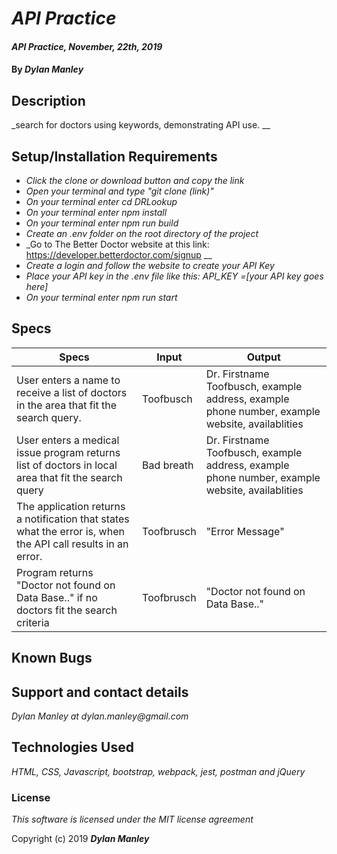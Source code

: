 # _API Practice_

#### _API Practice, November, 22th, 2019_

#### By _**Dylan Manley**_

## Description
_search for doctors using keywords, demonstrating API use.
__

## Setup/Installation Requirements

* _Click the clone or download button and copy the link_
* _Open your terminal and type "git clone (link)"_
* _On your terminal enter cd DRLookup_
* _On your terminal enter npm install_
* _On your terminal enter npm run build_
* _Create an .env folder on the root directory of the project_
* _Go to The Better Doctor website at this link: https://developer.betterdoctor.com/signup __
* _Create a login and follow the website to create your API Key_
* _Place your API key in the .env file like this: API_KEY =[your API key goes here]_   
* _On your terminal enter npm run start_

## Specs

|Specs|Input|Output|
|-|-|-|
|User enters a name to receive a list of doctors in the area that fit the search query.| Toofbusch| Dr. Firstname Toofbusch, example address, example phone number, example website, availablities|
|User enters a medical issue program returns list of doctors in local area that fit the search query|Bad breath|Dr. Firstname Toofbusch, example address, example phone number, example website, availablities|
|The application returns a notification that states what the error is, when the API call results in an error.|Toofbrusch|"Error Message"|
|Program returns "Doctor not found on Data Base.." if no doctors fit the search criteria|Toofbrusch|"Doctor not found on Data Base.."|

## Known Bugs


## Support and contact details

_Dylan Manley at dylan.manley@gmail.com_

## Technologies Used

_HTML, CSS, Javascript, bootstrap, webpack, jest, postman and jQuery_

### License

*This software is licensed under the MIT license agreement*

Copyright (c) 2019 **_Dylan Manley_**
